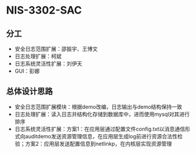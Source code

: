 # NIS-3302-SAC
## 分工
* 安全日志范围扩展：邵振宇、王博文
* 日志处理扩展：柯斌
* 日志系统灵活性扩展：刘伊天
* GUI：彭娜

## 总体设计思路
* 安全日志范围扩展模块：根据demo改编，日志输出与demo结构保持一致
* 日志处理扩展：读入日志并结构化存储到数据库中，进而使用mysql对其进行排序
* 日志系统灵活性扩展：方案1：在应用层通过配置文件config.txt以消息通信形式向auditdemo发送资源管理信息，在应用层生成log前进行资源合法性检验；方案2：应用层发送配置信息到netlinkp，在内核层实现资源管理



